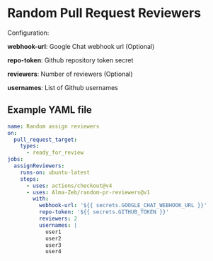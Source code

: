 # Random Pull Request Reviewers

Configuration:

**webhook-url**: Google Chat webhook url (Optional)

**repo-token**: Github repository token secret

**reviewers**: Number of reviewers (Optional)

**usernames**: List of Github usernames

## Example YAML file

```yaml
name: Random assign reviewers
on:
  pull_request_target:
    types:
      - ready_for_review
jobs:
  assignReviewers:
    runs-on: ubuntu-latest
    steps:
      - uses: actions/checkout@v4
      - uses: Alma-Zeb/random-pr-reviewers@v1
        with:
          webhook-url: '${{ secrets.GOOGLE_CHAT_WEBHOOK_URL }}'
          repo-token: '${{ secrets.GITHUB_TOKEN }}'
          reviewers: 2
          usernames: |
            user1
            user2
            user3
            user4
```
